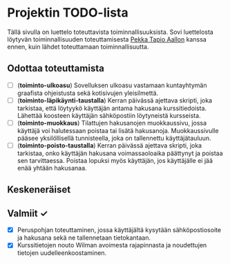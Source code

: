 # Projektin TODO-lista

Tällä sivulla on luettelo toteuttavista toiminnallisuuksista. Sovi luettelosta löytyvän toiminnallisuuden toteuttamisesta [Pekka Tapio Aallon](https://github.com/pekkatapio) kanssa ennen, kuin lähdet toteuttamaan toiminnallisuutta.

## Odottaa toteuttamista

 - [ ] (**toiminto-ulkoasu**) Sovelluksen ulkoasu vastamaan kuntayhtymän graafista ohjeistusta sekä kotisivujen yleisilmettä. 
 - [ ] (**toiminto-läpikäynti-taustalla**) Kerran päivässä ajettava skripti, joka tarkistaa, että löytyykö käyttäjän antama hakusana kurssitiedoista. Lähettää koosteen käyttäjän sähköpostiin löytyneistä kursseista.
 - [ ] (**toiminto-muokkaus**) Tilattujen hakusanojen muokkaussivu, jossa käyttäjä voi halutessaan poistaa tai lisätä hakusanoja. Muokkaussivulle pääsee yksilöllisellä tunnisteella, joka on tallennettu käyttäjätauluun.
 - [ ] (**toiminto-poisto-taustalla**) Kerran päivässä ajettava skripti, joka tarkistaa, onko käyttäjän hakusana voimassaoloaika päättynyt ja poistaa sen tarvittaessa. Poistaa lopuksi myös käyttäjän, jos käyttäjälle ei jää enää yhtään hakusanaa.

## Keskeneräiset

## Valmiit ✓

 - [X] Peruspohjan toteuttaminen, jossa käyttäjältä kysytään sähköpostiosoite ja hakusana sekä ne tallennetaan tietokantaan.
 - [X] Kurssitietojen nouto Wilman avoimesta rajapinnasta ja noudettujen tietojen uudelleenkoostaminen.